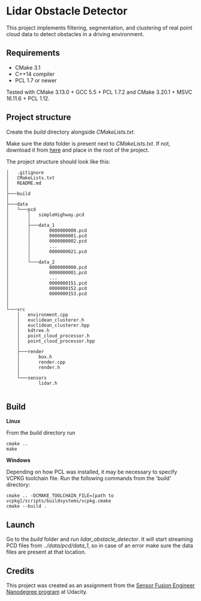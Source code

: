 # Lidar Obstacle Detector

This project implements filtering, segmentation, and clustering of real point cloud data to detect obstacles in a driving environment.

## Requirements

* CMake 3.1
* C++14 compiler
* PCL 1.7 or newer

Tested with CMake 3.13.0 + GCC 5.5 + PCL 1.7.2 and CMake 3.20.1 + MSVC 16.11.6 + PCL 1.12.

## Project structure

Create the *build* directory alongside *CMakeLists.txt*.

Make sure the *data* folder is present next to *CMakeLists.txt*. If not, download it from [here](https://github.com/udacity/SFND_Lidar_Obstacle_Detection/tree/master/src/sensors/data/pcd) and place in the root of the project.

The project structure should look like this:
```
│   .gitignore
│   CMakeLists.txt
│   README.md
│   
├───build
│                       
├───data
│   └───pcd
│       │   simpleHighway.pcd
│       │   
│       ├───data_1
│       │       0000000000.pcd
│       │       0000000001.pcd
│       │       0000000002.pcd
│       │       ...
│       │       0000000021.pcd
│       │       
│       └───data_2
│               0000000000.pcd
│               0000000001.pcd
│               ...
│               0000000151.pcd
│               0000000152.pcd
│               0000000153.pcd
│               
│       
└───src
    │   environment.cpp
    │   euclidean_clusterer.h
    │   euclidean_clusterer.hpp
    │   kdtree.h
    │   point_cloud_processor.h
    │   point_cloud_processor.hpp
    │   
    ├───render
    │       box.h
    │       render.cpp
    │       render.h
    │       
    └───sensors
            lidar.h
            
```

## Build

**Linux**

From the *build* directory run
```
cmake ..
make
```

**Windows**

Depending on how PCL was installed, it may be necessary to specify VCPKG toolchain file. Run the following commands from the 'build' directory:

```
cmake .. -DCMAKE_TOOLCHAIN_FILE=[path to vcpkg]/scripts/buildsystems/vcpkg.cmake
cmake --build .
```


## Launch

Go to the *build* folder and run *lidar_obstacle_detector*. It will start streaming PCD files from *../data/pcd/data_1*, so in case of an error make sure the data files are present at that location.


## Credits

This project was created as an assignment from the [Sensor Fusion Engineer Nanodegree program](https://www.udacity.com/course/sensor-fusion-engineer-nanodegree--nd313) at Udacity.
